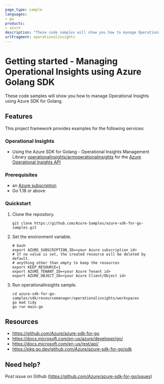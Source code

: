 ```yaml
---
page_type: sample
languages:
- go
products:
- azure
description: "These code samples will show you how to manage Operational Insights Manager using Azure SDK for Golang."
urlFragment: operationalinsights
---
```


# Getting started - Managing Operational Insights using Azure Golang SDK

These code samples will show you how to manage Operational Insights using Azure SDK for Golang.

## Features

This project framework provides examples for the following services:

### Operational Insights
* Using the Azure SDK for Golang - Operational Insights Management Library [operationalinsights/armoperationalinsights](https://pkg.go.dev/github.com/Azure/azure-sdk-for-go/sdk/resourcemanager/operationalinsights/armoperationalinsights) for the [Azure Operational Insights API](https://docs.microsoft.com/en-us/rest/api/loganalytics/)

### Prerequisites
* an [Azure subscription](https://azure.microsoft.com)
* Go 1.18 or above

### Quickstart

1. Clone the repository.

    ```
    git clone https://github.com/Azure-Samples/azure-sdk-for-go-samples.git
    ```
   
2. Set the environment variable.

   ```
   # bash
   export AZURE_SUBSCRIPTION_ID=<your Azure subscription id> 
   # If no value is set, the created resource will be deleted by default.
   # anything other than empty to keep the resources
   export KEEP_RESOURCE=1 
   export AZURE_TENANT_ID=<your Azure Tenant id>          
   export AZURE_OBJECT_ID=<your Azure Client/Object id> 
   ```

3. Run operationalinsights sample.

    ```
    cd azure-sdk-for-go-samples/sdk/resourcemanager/operationalinsights/workspaces
    go mod tidy
    go run main.go
    ```
   
## Resources

- https://github.com/Azure/azure-sdk-for-go
- https://docs.microsoft.com/en-us/azure/developer/go/
- https://docs.microsoft.com/en-us/rest/api/
- https://pkg.go.dev/github.com/Azure/azure-sdk-for-go/sdk

## Need help?

Post issue on Github (https://github.com/Azure/azure-sdk-for-go/issues)
